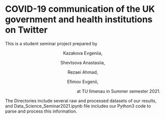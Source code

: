 # COVID-19 communication of the UK government and health institutions on Twitter


This is a student seminar project prepared by  
<p align="center">
  Kazakova Evgeniia,
</p>
<p align="center">
  Shevtsova Anastasiia,
</p>
<p align="center">
  Rezaei Ahmad,
</p>
<p align="center">
  Efimov Evgenii,
</p>
<p align="right">
  at TU Ilmenau in Summer semester 2021.
</p>


The Directories include several raw and processed datasets of our results, and Data_Science_Seminar2021.ipynb file includes our Python3 code to parse and process this information.
